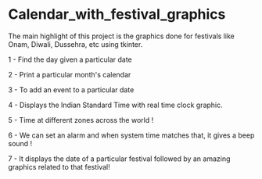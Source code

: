 # Calendar_with_festival_graphics
The main highlight of this project is the graphics done for festivals like Onam, Diwali, Dussehra, etc using tkinter.


1 - Find the day given a particular date

2 - Print a particular month's calendar

3 - To add an event to a particular date

4 - Displays the Indian Standard Time with real time clock graphic.

5 - Time at different zones across the world !

6 - We can set an alarm and when system time matches that, it gives a beep sound !

7 - It displays the date of a particular festival followed by an amazing graphics related to that festival!


